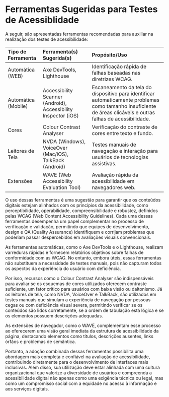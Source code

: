 # Ferramentas Sugeridas para Testes de Acessiblidade

A seguir, são apresentadas ferramentas recomendadas para auxiliar na realização dos testes de acessibilidade:

| Tipo de Ferramenta | Ferramenta(s) Sugerida(s) | Propósito/Uso |
|:-------------------|:--------------------------|:--------------|
| Automática (WEB) | Axe DevTools, Lighthouse | Identificação rápida de falhas baseadas nas diretrizes WCAG. |
| Automática (Mobile) | Accessibility Scanner (Android), Accessibility Inspector (iOS) | Escaneamento da tela do dispositivo para identificar automaticamente problemas como tamanho insuficiente de áreas clicáveis e outras falhas de acessibilidade. |
| Cores | Colour Contrast Analyser | Verificação do contraste de cores entre texto e fundo. |
| Leitores de Tela | NVDA (Windows), VoiceOver (Mac/iOS), TalkBack (Android) | Testes manuais de navegação e interação para usuários de tecnologias assistivas. |
| Extensões | WAVE (Web Accessibility Evaluation Tool) | Avaliação rápida da acessibilidade em navegadores web. |


O uso dessas ferramentas é uma sugestão para garantir que os conteúdos digitais estejam alinhados com os princípios da acessibilidade, como perceptibilidade, operabilidade, compreensibilidade e robustez, definidos pelas WCAG (Web Content Accessibility Guidelines). Cada uma dessas ferramentas desempenha um papel complementar no processo de verificação e validação, permitindo que equipes de desenvolvimento, design e QA (Quality Assurance) identifiquem e corrijam problemas que poderiam passar despercebidos em avaliações visuais convencionais.

As ferramentas automáticas, como o Axe DevTools e o Lighthouse, realizam varreduras rápidas e fornecem relatórios objetivos sobre falhas de conformidade com as WCAG. No entanto, embora úteis, essas ferramentas não substituem a necessidade de testes manuais, pois não capturam todos os aspectos da experiência do usuário com deficiência.

Por isso, recursos como o Colour Contrast Analyser são indispensáveis para avaliar se os esquemas de cores utilizados oferecem contraste suficiente, um fator crítico para usuários com baixa visão ou daltonismo. Já os leitores de tela, como NVDA, VoiceOver e TalkBack, são utilizados em testes manuais que simulam a experiência de navegação por pessoas cegas ou com deficiência visual severa, permitindo verificar se os conteúdos são lidos corretamente, se a ordem de tabulação está lógica e se os elementos possuem descrições adequadas.

As extensões de navegador, como o WAVE, complementam esse processo ao oferecerem uma visão geral imediata da estrutura de acessibilidade da página, destacando elementos como títulos, descrições ausentes, links órfãos e problemas de semântica.

Portanto, a adoção combinada dessas ferramentas possibilita uma abordagem mais completa e confiável na avaliação de acessibilidade, contribuindo diretamente para o desenvolvimento de interfaces mais inclusivas. Além disso, sua utilização deve estar alinhada com uma cultura organizacional que valorize a diversidade de usuários e compreenda a acessibilidade digital não apenas como uma exigência técnica ou legal, mas como um compromisso social com a equidade no acesso à informação e aos serviços digitais.
